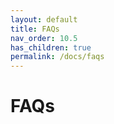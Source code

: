 ```yaml
---
layout: default
title: FAQs
nav_order: 10.5
has_children: true
permalink: /docs/faqs
---
```


# FAQs
